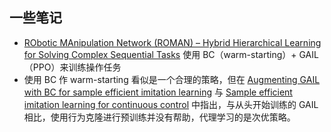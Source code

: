 ## 一些笔记
* [RObotic MAnipulation Network (ROMAN) – Hybrid Hierarchical Learning for Solving Complex Sequential Tasks](https://arxiv.org/pdf/2307.00125)
使用 BC（warm-starting）+ GAIL（PPO）来训练操作任务
* 使用 BC 作 warm-starting 看似是一个合理的策略，但在 [Augmenting GAIL with BC for sample efficient imitation learning](https://arxiv.org/pdf/2001.07798) 与 [Sample efficient imitation learning for continuous control]() 中指出，与从头开始训练的 GAIL 相比，使用行为克隆进行预训练并没有帮助，代理学习的是次优策略。
